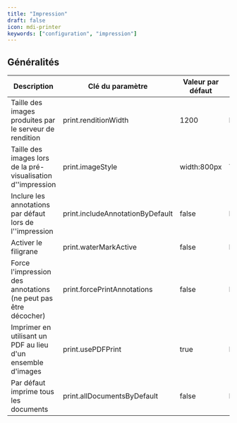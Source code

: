 ```yaml
---
title: "Impression"
draft: false
icon: mdi-printer
keywords: ["configuration", "impression"]
---
```


## Généralités


| Description                                                    | Clé du paramètre                 | Valeur par défaut | Type    |
| ------------------------------------------------------------   | -------------------------------- | ----------------- | ------- |
| Taille des images produites par le serveur de rendition        | print.renditionWidth             | 1200              | Entier  |
| Taille des images lors de la pré-visualisation d''impression   | print.imageStyle                 | width:800px       | Texte   |
| Inclure les annotations par défaut lors de l''impression       | print.includeAnnotationByDefault | false             | Booléen |
| Activer le filigrane                                           | print.waterMarkActive            | false             | Booléen |
| Force l'impression des annotations (ne peut pas être décocher) | print.forcePrintAnnotations      | false             | Booléen |
| Imprimer en utilisant un PDF au lieu d'un ensemble d'images    | print.usePDFPrint                | true              | Booléen |
| Par défaut imprime tous les documents                          | print.allDocumentsByDefault      | false             | Booléen |
